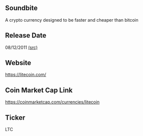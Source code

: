 ## Soundbite

A crypto currency designed to be faster and cheaper than bitcoin

## Release Date

08/12/2011 [(src)](https://coinmarketcap.com/currencies/litecoin)

## Website

https://litecoin.com/

## Coin Market Cap Link

https://coinmarketcap.com/currencies/litecoin

## Ticker

LTC

